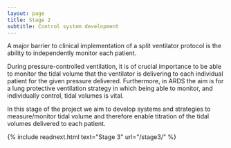 ```yaml
---
layout: page
title: Stage 2
subtitle: Control system development
---
```


A major barrier to clinical implementation of a split ventilator protocol is the ability to independently monitor each patient. 

During pressure-controlled ventilation, it is of crucial importance to be able to monitor the tidal volume that the ventilator is delivering to each individual patient for the given pressure delivered. Furthermore, in ARDS the aim is for a lung protective ventilation strategy in which being able to monitor, and individually control, tidal volumes is vital.

In this stage of the project we aim to develop systems and strategies to measure/monitor tidal volume and therefore enable titration of the tidal volumes delivered to each patient. 

{% include readnext.html text="Stage 3" url="/stage3/" %}


